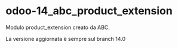 # odoo-14_abc_product_extension
Modulo product_extension creato da ABC. 


La versione aggiornata è sempre sul branch 14.0
